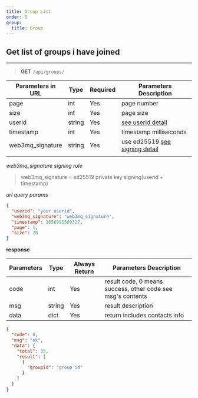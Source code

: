 ```yaml
---
title: Group List
order: 5
group:
  title: Group
---
```


## Get list of groups i have joined

---

> **GET** `/api/groups/`

| Parameters in URL | Type   | Required | Parameters Description                                                |
| ----------------- | ------ | -------- | --------------------------------------------------------------------- |
| page              | int    | Yes      | page number                                                           |
| size              | int    | Yes      | page size                                                             |
| userid            | string | Yes      | [see userid detail](/docs/Web3MQ-API/pubkey/Save_pubkey#generate-your-userid) |
| timestamp         | int    | Yes      | timestamp milliseconds                                                |
| web3mq_signature  | string | Yes      | use ed25519 [see signing detail](/docs/Web3MQ-API/signature)                  |
|                   |

_web3mq_signature signing rule_

> web3mq_signature = ed25519 private key signing(userid + timestamp)

_url query params_

```json
{
  "userid": "your userid",
  "web3mq_signature": "web3mq_signature",
  "timestamp": 1656991509327,
  "page": 1,
  "size": 20
}
```

**response**

| Parameters | Type   | Always Return | Parameters Description                                      |
| ---------- | ------ | ------------- | ----------------------------------------------------------- |
| code       | int    | Yes           | result code, 0 means success, other code see msg's contents |
| msg        | string | Yes           | result description                                          |
| data       | dict   | Yes           | return includes contacts info                               |

```json
{
  "code": 0,
  "msg": "ok",
  "data": {
    "total": 35,
    "result": [
      {
        "groupid": "group id"
      }
    ]
  }
}
```
